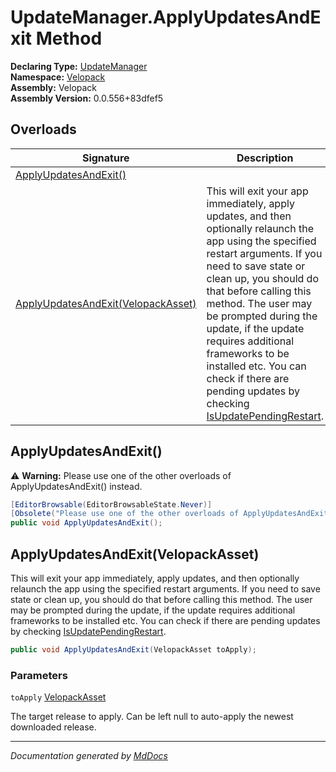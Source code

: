﻿<!--  
  <auto-generated>   
    The contents of this file were generated by a tool.  
    Changes to this file may be list if the file is regenerated  
  </auto-generated>   
-->

# UpdateManager.ApplyUpdatesAndExit Method

**Declaring Type:** [UpdateManager](../index.md)  
**Namespace:** [Velopack](../../index.md)  
**Assembly:** Velopack  
**Assembly Version:** 0.0.556+83dfef5

## Overloads

| Signature                                                               | Description                                                                                                                                                                                                                                                                                                                                                                                                                                                     |
| ----------------------------------------------------------------------- | --------------------------------------------------------------------------------------------------------------------------------------------------------------------------------------------------------------------------------------------------------------------------------------------------------------------------------------------------------------------------------------------------------------------------------------------------------------- |
| [ApplyUpdatesAndExit()](#applyupdatesandexit)                           |                                                                                                                                                                                                                                                                                                                                                                                                                                                                 |
| [ApplyUpdatesAndExit(VelopackAsset)](#applyupdatesandexitvelopackasset) | This will exit your app immediately, apply updates, and then optionally relaunch the app using the specified  restart arguments. If you need to save state or clean up, you should do that before calling this method.  The user may be prompted during the update, if the update requires additional frameworks to be installed etc. You can check if there are pending updates by checking [IsUpdatePendingRestart](../properties/IsUpdatePendingRestart.md). |

## ApplyUpdatesAndExit()

⚠️ **Warning:** Please use one of the other overloads of ApplyUpdatesAndExit() instead.

```csharp
[EditorBrowsable(EditorBrowsableState.Never)]
[Obsolete("Please use one of the other overloads of ApplyUpdatesAndExit() instead.")]
public void ApplyUpdatesAndExit();
```

## ApplyUpdatesAndExit(VelopackAsset)

This will exit your app immediately, apply updates, and then optionally relaunch the app using the specified  restart arguments. If you need to save state or clean up, you should do that before calling this method.  The user may be prompted during the update, if the update requires additional frameworks to be installed etc. You can check if there are pending updates by checking [IsUpdatePendingRestart](../properties/IsUpdatePendingRestart.md).

```csharp
public void ApplyUpdatesAndExit(VelopackAsset toApply);
```

### Parameters

`toApply`  [VelopackAsset](../../VelopackAsset/index.md)

The target release to apply. Can be left null to auto\-apply the newest downloaded release.

___

*Documentation generated by [MdDocs](https://github.com/ap0llo/mddocs)*
